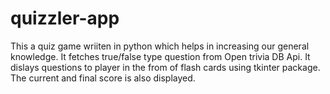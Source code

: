 # quizzler-app
This a quiz game wriiten in python which helps in increasing our general knowledge. It fetches true/false type question from Open trivia DB Api. It dislays questions to player in the from of flash cards using tkinter package. The current and final score is also displayed. 
